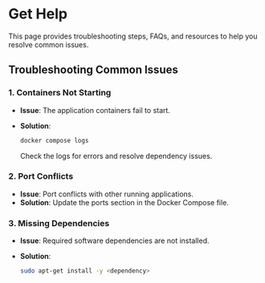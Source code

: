 # Get Help

This page provides troubleshooting steps, FAQs, and resources to help you
resolve common issues.

## Troubleshooting Common Issues

### 1. Containers Not Starting

- **Issue**: The application containers fail to start.

- **Solution**:

  ```bash
  docker compose logs
  ```

  Check the logs for errors and resolve dependency issues.

### 2. Port Conflicts

- **Issue**: Port conflicts with other running applications.
- **Solution**: Update the ports section in the Docker Compose file.

### 3. Missing Dependencies

- **Issue**: Required software dependencies are not installed.

- **Solution**:

  ```bash
  sudo apt-get install -y <dependency>
  ```

<!--
## Support
- **Developer Forum**: Join the community forum
- **Contact Support**: [Support Page](#)
-->
